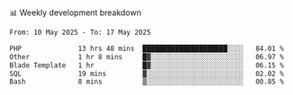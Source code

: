 📊 Weekly development breakdown
<!--START_SECTION:waka-->

```txt
From: 10 May 2025 - To: 17 May 2025

PHP              13 hrs 48 mins  █████████████████████░░░░   84.01 %
Other            1 hr 8 mins     █▓░░░░░░░░░░░░░░░░░░░░░░░   06.97 %
Blade Template   1 hr            █▓░░░░░░░░░░░░░░░░░░░░░░░   06.15 %
SQL              19 mins         ▓░░░░░░░░░░░░░░░░░░░░░░░░   02.02 %
Bash             8 mins          ▒░░░░░░░░░░░░░░░░░░░░░░░░   00.85 %
```

<!--END_SECTION:waka-->
